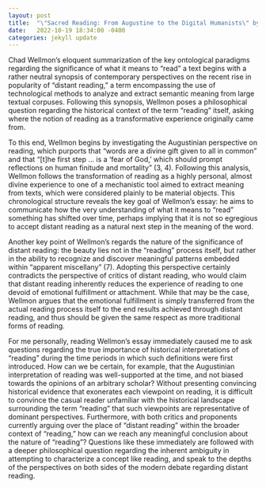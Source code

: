 ```yaml
---
layout: post
title:  "\"Sacred Reading: From Augustine to the Digital Humanists\" by Chad Wellmon"
date:   2022-10-19 18:34:00 -0400
categories: jekyll update
---
```


Chad Wellmon’s eloquent summarization of the key ontological paradigms regarding the significance of what it means to “read” a text begins with a rather neutral synopsis of contemporary perspectives on the recent rise in popularity of “distant reading,” a term encompassing the use of technological methods to analyze and extract semantic meaning from large textual corpuses. Following this synopsis, Wellmon poses a philosophical question regarding the historical context of the term “reading” itself, asking where the notion of reading as a transformative experience originally came from.

To this end, Wellmon begins by investigating the Augustinian perspective on reading, which purports that “words are a divine gift given to all in common” and that “[t]he first step … is a ‘fear of God,’ which should prompt reflections on human finitude and mortality” (3, 4). Following this analysis, Wellmon follows the transformation of reading as a highly personal, almost divine experience to one of a mechanistic tool aimed to extract meaning from texts, which were considered plainly to be material objects. This chronological structure reveals the key goal of Wellmon’s essay: he aims to communicate how the very understanding of what it means to “read” something has shifted over time, perhaps implying that it is not so egregious to accept distant reading as a natural next step in the meaning of the word.

Another key point of Wellmon’s regards the nature of the significance of distant reading: the beauty lies not in the “reading” process itself, but rather in the ability to recognize and discover meaningful patterns embedded within “apparent miscellany” (7). Adopting this perspective certainly contradicts the perspective of critics of distant reading, who would claim that distant reading inherently reduces the experience of reading to one devoid of emotional fulfillment or attachment. While that may be the case, Wellmon argues that the emotional fulfillment is simply transferred from the actual reading process itself to the end results achieved through distant reading, and thus should be given the same respect as more traditional forms of reading.

For me personally, reading Wellmon’s essay immediately caused me to ask questions regarding the true importance of historical interpretations of “reading” during the time periods in which such definitions were first introduced. How can we be certain, for example, that the Augustinian interpretation of reading was well-supported at the time, and not biased towards the opinions of an arbitrary scholar? Without presenting convincing historical evidence that exonerates each viewpoint on reading, it is difficult to convince the casual reader unfamiliar with the historical landscape surrounding the term “reading” that such viewpoints are representative of dominant perspectives. Furthermore, with both critics and proponents currently arguing over the place of “distant reading” within the broader context of “reading,” how can we reach any meaningful conclusion about the nature of “reading”? Questions like these immediately are followed with a deeper philosophical question regarding the inherent ambiguity in attempting to characterize a concept like reading, and speak to the depths of the perspectives on both sides of the modern debate regarding distant reading. 
